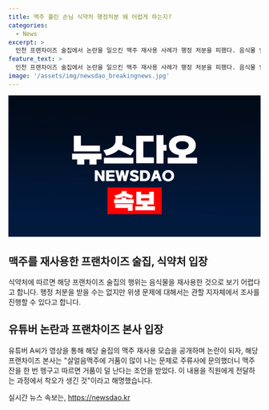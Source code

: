 ```yaml
---
title: 맥주 흘린 손님 식약처 행정처분 왜 어렵게 하는지?
categories:
  - News
excerpt: >
  인천 프랜차이즈 술집에서 논란을 일으킨 맥주 재사용 사례가 행정 처분을 피했다. 음식물 안전처는 해당 행위가 재사용 기준에 해당하지 않는다고 밝혔지만, 위생 문제로 지자체에서 조사를 할 수 있다고 전했다. 유튜버의 영상을 통해 공개된 사례에 대해 프랜차이즈 본사는 초기 사장의 착오로 해명했다. 이에도 논란은 계속되고 있으며, 현장조사 결과에 따라 향후 조치가 이뤄질 전망이다.
feature_text: >
  인천 프랜차이즈 술집에서 논란을 일으킨 맥주 재사용 사례가 행정 처분을 피했다. 음식물 안전처는 해당 행위가 재사용 기준에 해당하지 않는다고 밝혔지만, 위생 문제로 지자체에서 조사를 할 수 있다고 전했다. 유튜버의 영상을 통해 공개된 사례에 대해 프랜차이즈 본사는 초기 사장의 착오로 해명했다. 이에도 논란은 계속되고 있으며, 현장조사 결과에 따라 향후 조치가 이뤄질 전망이다.
image: '/assets/img/newsdao_breakingnews.jpg'
---
```


<p><img src="/assets/img/newsdao_breakingnews.jpg" alt="cryptoinkorea 속보" /></p>

<h2 data-ke-size="size26">맥주를 재사용한 프랜차이즈 술집, 식약처 입장</h2>

<p>식약처에 따르면 해당 프랜차이즈 술집의 행위는 음식물을 재사용한 것으로 보기 어렵다고 합니다. 행정 처분을 받을 수는 없지만 위생 문제에 대해서는 관할 지자체에서 조사를 진행할 수 있다고 합니다.</p>

<h2 data-ke-size="size26">유튜버 논란과 프랜차이즈 본사 입장</h2>

<p>유튜버 A씨가 영상을 통해 해당 술집의 맥주 재사용 모습을 공개하며 논란이 되자, 해당 프랜차이즈 본사는 "살얼음맥주에 거품이 많이 나는 문제로 주류사에 문의했더니 맥주잔을 한 번 헹구고 따르면 거품이 덜 난다는 조언을 받았다. 이 내용을 직원에게 전달하는 과정에서 착오가 생긴 것"이라고 해명했습니다.</p>
실시간 뉴스 속보는, <a href="https://newsdao.kr" rel="dofollow">https://newsdao.kr</a>


